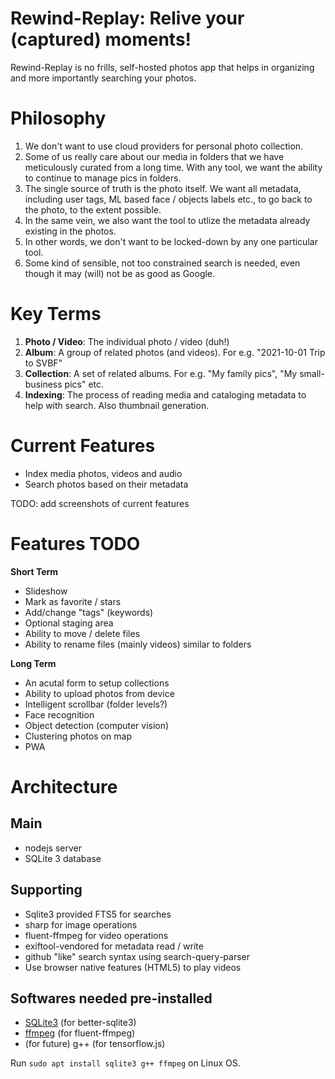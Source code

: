 # Rewind-Replay: Relive your (captured) moments!

Rewind-Replay is no frills, self-hosted photos app that helps in organizing and more importantly searching your photos.

# Philosophy

1. We don't want to use cloud providers for personal photo collection.
2. Some of us really care about our media in folders that we have meticulously curated from a long time. With any tool, we want the ability to continue to manage pics in folders.
3. The single source of truth is the photo itself. We want all metadata, including user tags, ML based face / objects labels etc., to go back to the photo, to the extent possible.
4. In the same vein, we also want the tool to utlize the metadata already existing in the photos.
5. In other words, we don't want to be locked-down by any one particular tool.
6. Some kind of sensible, not too constrained search is needed, even though it may (will) not be as good as Google.


# Key Terms
1. **Photo / Video**: The individual photo / video (duh!)
2. **Album**: A group of related photos (and videos). For e.g. "2021-10-01 Trip to SVBF"
3. **Collection**: A set of related albums. For e.g. "My family pics", "My small-business pics" etc.
4. **Indexing**: The process of reading media and cataloging metadata to help with search. Also thumbnail generation.


# Current Features
- Index media photos, videos and audio
- Search photos based on their metadata

TODO: add screenshots of current features

# Features TODO
**Short Term**
- Slideshow
- Mark as favorite / stars
- Add/change "tags" (keywords)
- Optional staging area
- Ability to move / delete files
- Ability to rename files (mainly videos) similar to folders

**Long Term**
- An acutal form to setup collections
- Ability to upload photos from device
- Intelligent scrollbar (folder levels?)
- Face recognition
- Object detection (computer vision)
- Clustering photos on map
- PWA


# Architecture
## Main
- nodejs server
- SQLite 3 database

## Supporting
- Sqlite3 provided FTS5 for searches
- sharp for image operations
- fluent-ffmpeg for video operations
- exiftool-vendored for metadata read / write
- github "like" search syntax using search-query-parser
- Use browser native features (HTML5) to play videos

## Softwares needed pre-installed
- [SQLite3](https://www.sqlite.org/download.html) (for better-sqlite3)
- [ffmpeg](https://ffmpeg.org/download.html) (for fluent-ffmpeg)
- (for future) g++ (for tensorflow.js)


Run `sudo apt install sqlite3 g++ ffmpeg` on Linux OS.
